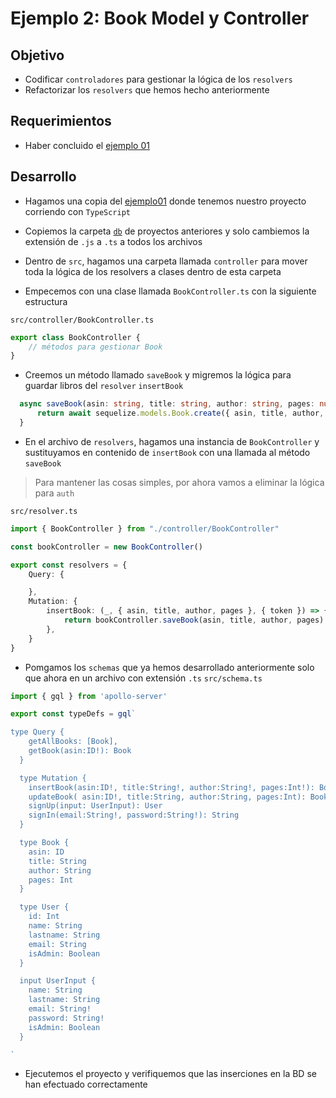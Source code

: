 # Ejemplo 2: Book Model y Controller

## Objetivo

* Codificar `controladores` para gestionar la lógica de los `resolvers`
* Refactorizar los `resolvers` que hemos hecho anteriormente

## Requerimientos

* Haber concluido el [ejemplo 01](../ejemplo01/)

## Desarrollo

* Hagamos una copia del [ejemplo01](../ejemplo01/) donde tenemos nuestro proyecto corriendo con `TypeScript`

* Copiemos la carpeta [`db`](../../sesion06/reto02/src/db/) de proyectos anteriores y solo cambiemos la extensión de `.js` a `.ts` a todos los archivos

* Dentro de `src`, hagamos una carpeta llamada `controller` para mover toda la lógica de los resolvers a clases dentro de esta carpeta

* Empecemos con una clase llamada `BookController.ts` con la siguiente estructura

`src/controller/BookController.ts`
```ts
export class BookController {
    // métodos para gestionar Book
}
```

* Creemos un método llamado `saveBook` y migremos la lógica para guardar libros del `resolver` `insertBook`
```ts
  async saveBook(asin: string, title: string, author: string, pages: number) {
      return await sequelize.models.Book.create({ asin, title, author, pages })
  }
```

* En el archivo de `resolvers`, hagamos una instancia de `BookController` y sustituyamos en contenido de `insertBook` con una llamada al método `saveBook`

> Para mantener las cosas simples, por ahora vamos a eliminar la lógica para `auth`

`src/resolver.ts`
```ts
import { BookController } from "./controller/BookController"

const bookController = new BookController()

export const resolvers = {
    Query: {

    },
    Mutation: {
        insertBook: (_, { asin, title, author, pages }, { token }) => {
            return bookController.saveBook(asin, title, author, pages)
        },
    }
}
```

* Pomgamos los `schemas` que ya hemos desarrollado anteriormente solo que ahora en un archivo con extensión `.ts`
`src/schema.ts`
```ts
import { gql } from 'apollo-server'

export const typeDefs = gql`

type Query {
    getAllBooks: [Book],
    getBook(asin:ID!): Book
  }

  type Mutation {
    insertBook(asin:ID!, title:String!, author:String!, pages:Int!): Book,
    updateBook( asin:ID!, title:String, author:String, pages:Int): Book,
    signUp(input: UserInput): User
    signIn(email:String!, password:String!): String
  }

  type Book {
    asin: ID
    title: String
    author: String
    pages: Int
  }

  type User {
    id: Int
    name: String
    lastname: String
    email: String
    isAdmin: Boolean
  }

  input UserInput {
    name: String
    lastname: String
    email: String!
    password: String!
    isAdmin: Boolean
  }

`
```

* Ejecutemos el proyecto y verifiquemos que las inserciones en la BD se han efectuado correctamente
